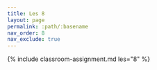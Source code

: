 ```yaml
---
title: Les 8
layout: page
permalink: :path/:basename
nav_order: 8
nav_exclude: true
---
```

{% include classroom-assignment.md les="8" %}






